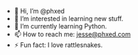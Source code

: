 - 👋 Hi, I’m @phxed
- 👀 I’m interested in learning new stuff.
- 🌱 I’m currently learning Python.
- 📫 How to reach me: jesse@phxed.com
- ⚡ Fun fact: I love rattlesnakes.

<!---
phxed/phxed is a ✨ special ✨ repository because its `README.md` (this file) appears on your GitHub profile.
You can click the Preview link to take a look at your changes.
--->
